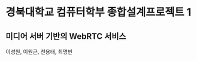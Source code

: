 경북대학교 컴퓨터학부 종합설계프로젝트 1
====================

미디어 서버 기반의 WebRTC 서비스
---------------------

이성원, 이원근, 천용태, 최명빈
